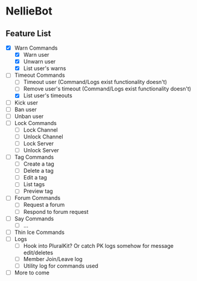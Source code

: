 # NellieBot

## Feature List

- [x] Warn Commands
  - [x] Warn user
  - [x] Unwarn user
  - [x] List user's warns
- [ ] Timeout Commands
  - [ ] Timeout user (Command/Logs exist functionality doesn't)
  - [ ] Remove user's timeout (Command/Logs exist functionality doesn't)
  - [x] List user's timeouts
- [ ] Kick user
- [ ] Ban user
- [ ] Unban user
- [ ] Lock Commands
  - [ ] Lock Channel
  - [ ] Unlock Channel
  - [ ] Lock Server
  - [ ] Unlock Server
- [ ] Tag Commands
  - [ ] Create a tag
  - [ ] Delete a tag
  - [ ] Edit a tag
  - [ ] List tags
  - [ ] Preview tag
- [ ] Forum Commands
  - [ ] Request a forum
  - [ ] Respond to forum request
- [ ] Say Commands
  - [ ] ...
- [ ] Thin Ice Commands
- [ ] Logs
  - [ ] Hook into PluralKit? Or catch PK logs somehow for message edit/deletes
  - [ ] Member Join/Leave log
  - [ ] Utility log for commands used
- [ ] More to come
